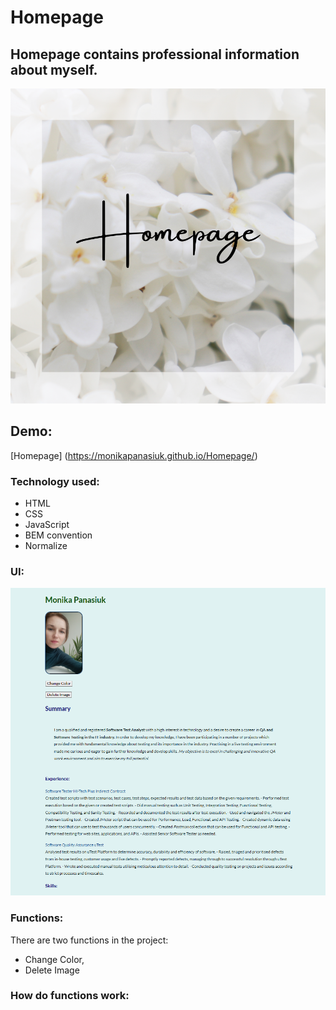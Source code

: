 # Homepage
## Homepage contains professional information about myself. 
![Homepage](https://github.com/MonikaPanasiuk/Homepage/blob/main/images/Monika%20(1).png?raw=true)
## Demo:
[Homepage] (https://monikapanasiuk.github.io/Homepage/)
### Technology used:
- HTML
- CSS
- JavaScript
- BEM convention
- Normalize
### UI:
![Homepage](https://raw.githubusercontent.com/MonikaPanasiuk/Homepage/eab49f5a74ead168599ee091d35927f3ecb49331/images/homepage.png)
### Functions:
There are two functions in the project:
- Change Color,
- Delete Image
### How do functions work:
